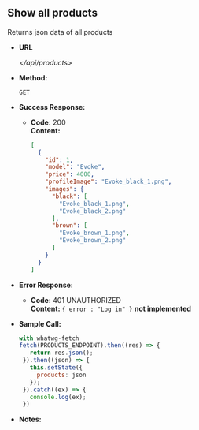 **Show all products**
----
Returns json data of all products

* **URL**

  <_/api/products_>

* **Method:**

  `GET` 

* **Success Response:**

  * **Code:** 200 <br />
    **Content:** 
    ```json
    [
      {
        "id": 1,
        "model": "Evoke",
        "price": 4000,
        "profileImage": "Evoke_black_1.png",
        "images": {
          "black": [
            "Evoke_black_1.png",
            "Evoke_black_2.png"
          ],
          "brown": [
            "Evoke_brown_1.png",
            "Evoke_brown_2.png"
          ]
        }
      }
    ]
    ```
 
* **Error Response:**

  * **Code:** 401 UNAUTHORIZED <br />
    **Content:** `{ error : "Log in" }`
    **not implemented**

* **Sample Call:**

   ```javascript
   with whatwg-fetch
   fetch(PRODUCTS_ENDPOINT).then((res) => {
      return res.json();
    }).then((json) => {
      this.setState({
        products: json
      });
    }).catch((ex) => {
      console.log(ex);
    })
   ```

* **Notes:**

 